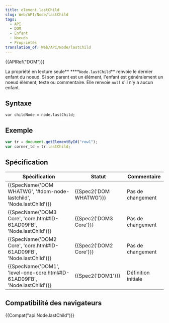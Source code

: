 ```yaml
---
title: element.lastChild
slug: Web/API/Node/lastChild
tags:
  - API
  - DOM
  - Enfant
  - Noeuds
  - Propriétés
translation_of: Web/API/Node/lastChild
---
```

{{APIRef("DOM")}}

La propriété en lecture seule** \*\***`Node.lastChild`\*\* renvoie le dernier enfant du noeud. Si son parent est un élément, l'enfant est généralement un noeud élément, texte ou commentaire. Elle renvoie `null` s'il n'y a aucun enfant.

## Syntaxe

    var childNode = node.lastChild;



## Exemple



```js
var tr = document.getElementById("row1");
var corner_td = tr.lastChild;
```

## Spécification

| Spécification                                                                                    | Statut                           | Commentaire         |
| ------------------------------------------------------------------------------------------------ | -------------------------------- | ------------------- |
| {{SpecName('DOM WHATWG', '#dom-node-lastchild', 'Node.lastChild')}}         | {{Spec2('DOM WHATWG')}} | Pas de changement   |
| {{SpecName('DOM3 Core', 'core.html#ID-61AD09FB', 'Node.lastChild')}}     | {{Spec2('DOM3 Core')}}     | Pas de changement   |
| {{SpecName('DOM2 Core', 'core.html#ID-61AD09FB', 'Node.lastChild')}}     | {{Spec2('DOM2 Core')}}     | Pas de changement   |
| {{SpecName('DOM1', 'level-one-core.html#ID-61AD09FB', 'Node.lastChild')}} | {{Spec2('DOM1')}}         | Définition initiale |

## Compatibilité des navigateurs

{{Compat("api.Node.lastChild")}}
